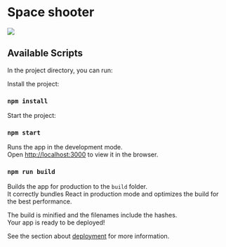 # Space shooter

![](https://cdn.pixabay.com/photo/2017/08/24/03/41/starry-sky-2675322_1280.jpg)
## Available Scripts

In the project directory, you can run:

Install the project:
### `npm install`

Start the project:
### `npm start`

Runs the app in the development mode.\
Open [http://localhost:3000](http://localhost:3000) to view it in the browser.


### `npm run build`

Builds the app for production to the `build` folder.\
It correctly bundles React in production mode and optimizes the build for the best performance.

The build is minified and the filenames include the hashes.\
Your app is ready to be deployed!

See the section about [deployment](https://facebook.github.io/create-react-app/docs/deployment) for more information.
